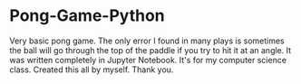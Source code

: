 # Pong-Game-Python

Very basic pong game. 
 The only error I found in many plays is sometimes the ball will go through the top of the paddle if you try to hit it at an angle.
 It was written completely in Jupyter Notebook. 
 It's for my computer science class. 
 Created this all by myself.
 Thank you.
